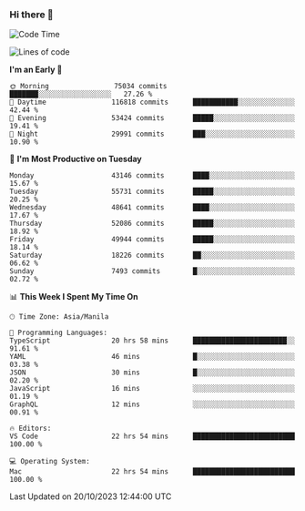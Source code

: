 ### Hi there 👋

<!--START_SECTION:waka-->
![Code Time](http://img.shields.io/badge/Code%20Time-4%2C448%20hrs%2010%20mins-blue)

![Lines of code](https://img.shields.io/badge/From%20Hello%20World%20I%27ve%20Written-106.5%20million%20lines%20of%20code-blue)

**I'm an Early 🐤** 

```text
🌞 Morning                75034 commits       ███████░░░░░░░░░░░░░░░░░░   27.26 % 
🌆 Daytime                116818 commits      ███████████░░░░░░░░░░░░░░   42.44 % 
🌃 Evening                53424 commits       █████░░░░░░░░░░░░░░░░░░░░   19.41 % 
🌙 Night                  29991 commits       ███░░░░░░░░░░░░░░░░░░░░░░   10.90 % 
```
📅 **I'm Most Productive on Tuesday** 

```text
Monday                   43146 commits       ████░░░░░░░░░░░░░░░░░░░░░   15.67 % 
Tuesday                  55731 commits       █████░░░░░░░░░░░░░░░░░░░░   20.25 % 
Wednesday                48641 commits       ████░░░░░░░░░░░░░░░░░░░░░   17.67 % 
Thursday                 52086 commits       █████░░░░░░░░░░░░░░░░░░░░   18.92 % 
Friday                   49944 commits       █████░░░░░░░░░░░░░░░░░░░░   18.14 % 
Saturday                 18226 commits       ██░░░░░░░░░░░░░░░░░░░░░░░   06.62 % 
Sunday                   7493 commits        █░░░░░░░░░░░░░░░░░░░░░░░░   02.72 % 
```


📊 **This Week I Spent My Time On** 

```text
🕑︎ Time Zone: Asia/Manila

💬 Programming Languages: 
TypeScript               20 hrs 58 mins      ███████████████████████░░   91.61 % 
YAML                     46 mins             █░░░░░░░░░░░░░░░░░░░░░░░░   03.38 % 
JSON                     30 mins             █░░░░░░░░░░░░░░░░░░░░░░░░   02.20 % 
JavaScript               16 mins             ░░░░░░░░░░░░░░░░░░░░░░░░░   01.19 % 
GraphQL                  12 mins             ░░░░░░░░░░░░░░░░░░░░░░░░░   00.91 % 

🔥 Editors: 
VS Code                  22 hrs 54 mins      █████████████████████████   100.00 % 

💻 Operating System: 
Mac                      22 hrs 54 mins      █████████████████████████   100.00 % 
```


 Last Updated on 20/10/2023 12:44:00 UTC
<!--END_SECTION:waka-->


<!--
**rad182/rad182** is a ✨ _special_ ✨ repository because its `README.md` (this file) appears on your GitHub profile.

Here are some ideas to get you started:

- 🔭 I’m currently working on ...
- 🌱 I’m currently learning ...
- 👯 I’m looking to collaborate on ...
- 🤔 I’m looking for help with ...
- 💬 Ask me about ...
- 📫 How to reach me: ...
- 😄 Pronouns: ...
- ⚡ Fun fact: ...
-->
